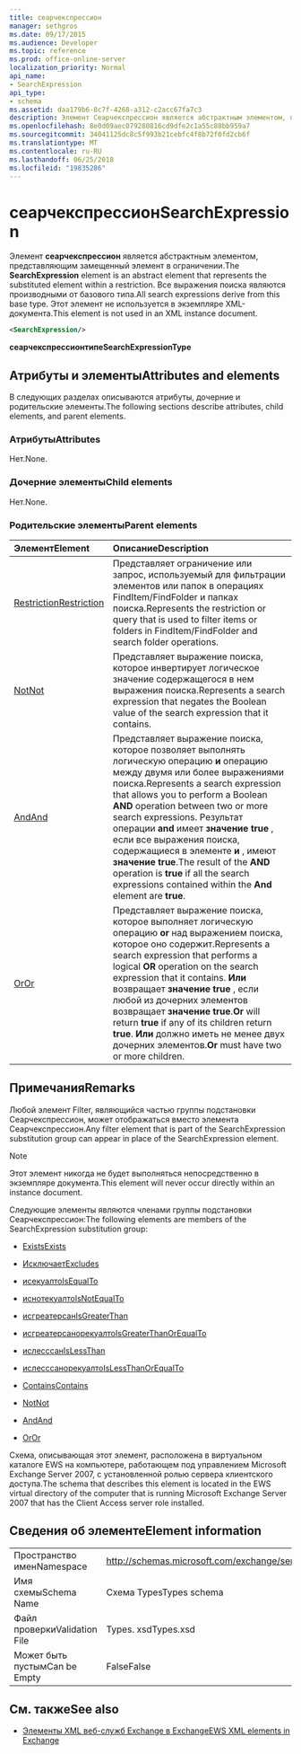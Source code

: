 ```yaml
---
title: сеарчекспрессион
manager: sethgros
ms.date: 09/17/2015
ms.audience: Developer
ms.topic: reference
ms.prod: office-online-server
localization_priority: Normal
api_name:
- SearchExpression
api_type:
- schema
ms.assetid: daa179b6-8c7f-4268-a312-c2acc67fa7c3
description: Элемент Сеарчекспрессион является абстрактным элементом, представляющим замещенный элемент в ограничении. Все выражения поиска являются производными от базового типа. Этот элемент не используется в экземпляре XML-документа.
ms.openlocfilehash: 8e0d09aec079280816cd9dfe2c1a55c88bb959a7
ms.sourcegitcommit: 34041125dc8c5f993b21cebfc4f8b72f0fd2cb6f
ms.translationtype: MT
ms.contentlocale: ru-RU
ms.lasthandoff: 06/25/2018
ms.locfileid: "19835286"
---
```

# <a name="searchexpression"></a><span data-ttu-id="3718e-105">сеарчекспрессион</span><span class="sxs-lookup"><span data-stu-id="3718e-105">SearchExpression</span></span>

<span data-ttu-id="3718e-106">Элемент **сеарчекспрессион** является абстрактным элементом, представляющим замещенный элемент в ограничении.</span><span class="sxs-lookup"><span data-stu-id="3718e-106">The **SearchExpression** element is an abstract element that represents the substituted element within a restriction.</span></span> <span data-ttu-id="3718e-107">Все выражения поиска являются производными от базового типа.</span><span class="sxs-lookup"><span data-stu-id="3718e-107">All search expressions derive from this base type.</span></span> <span data-ttu-id="3718e-108">Этот элемент не используется в экземпляре XML-документа.</span><span class="sxs-lookup"><span data-stu-id="3718e-108">This element is not used in an XML instance document.</span></span> 
  
```xml
<SearchExpression/>
```

 <span data-ttu-id="3718e-109">**сеарчекспрессионтипе**</span><span class="sxs-lookup"><span data-stu-id="3718e-109">**SearchExpressionType**</span></span>
## <a name="attributes-and-elements"></a><span data-ttu-id="3718e-110">Атрибуты и элементы</span><span class="sxs-lookup"><span data-stu-id="3718e-110">Attributes and elements</span></span>

<span data-ttu-id="3718e-111">В следующих разделах описываются атрибуты, дочерние и родительские элементы.</span><span class="sxs-lookup"><span data-stu-id="3718e-111">The following sections describe attributes, child elements, and parent elements.</span></span>
  
### <a name="attributes"></a><span data-ttu-id="3718e-112">Атрибуты</span><span class="sxs-lookup"><span data-stu-id="3718e-112">Attributes</span></span>

<span data-ttu-id="3718e-113">Нет.</span><span class="sxs-lookup"><span data-stu-id="3718e-113">None.</span></span>
  
### <a name="child-elements"></a><span data-ttu-id="3718e-114">Дочерние элементы</span><span class="sxs-lookup"><span data-stu-id="3718e-114">Child elements</span></span>

<span data-ttu-id="3718e-115">Нет.</span><span class="sxs-lookup"><span data-stu-id="3718e-115">None.</span></span>
  
### <a name="parent-elements"></a><span data-ttu-id="3718e-116">Родительские элементы</span><span class="sxs-lookup"><span data-stu-id="3718e-116">Parent elements</span></span>

|<span data-ttu-id="3718e-117">**Элемент**</span><span class="sxs-lookup"><span data-stu-id="3718e-117">**Element**</span></span>|<span data-ttu-id="3718e-118">**Описание**</span><span class="sxs-lookup"><span data-stu-id="3718e-118">**Description**</span></span>|
|:-----|:-----|
|[<span data-ttu-id="3718e-119">Restriction</span><span class="sxs-lookup"><span data-stu-id="3718e-119">Restriction</span></span>](restriction.md) <br/> |<span data-ttu-id="3718e-120">Представляет ограничение или запрос, используемый для фильтрации элементов или папок в операциях FindItem/FindFolder и папках поиска.</span><span class="sxs-lookup"><span data-stu-id="3718e-120">Represents the restriction or query that is used to filter items or folders in FindItem/FindFolder and search folder operations.</span></span>  <br/> |
|[<span data-ttu-id="3718e-121">Not</span><span class="sxs-lookup"><span data-stu-id="3718e-121">Not</span></span>](not.md) <br/> |<span data-ttu-id="3718e-122">Представляет выражение поиска, которое инвертирует логическое значение содержащегося в нем выражения поиска.</span><span class="sxs-lookup"><span data-stu-id="3718e-122">Represents a search expression that negates the Boolean value of the search expression that it contains.</span></span>  <br/> |
|[<span data-ttu-id="3718e-123">And</span><span class="sxs-lookup"><span data-stu-id="3718e-123">And</span></span>](and.md) <br/> |<span data-ttu-id="3718e-124">Представляет выражение поиска, которое позволяет выполнять логическую операцию **и** операцию между двумя или более выражениями поиска.</span><span class="sxs-lookup"><span data-stu-id="3718e-124">Represents a search expression that allows you to perform a Boolean **AND** operation between two or more search expressions.</span></span> <span data-ttu-id="3718e-125">Результат операции **and** имеет **значение true** , если все выражения поиска, содержащиеся в элементе **и** , имеют **значение true**.</span><span class="sxs-lookup"><span data-stu-id="3718e-125">The result of the **AND** operation is **true** if all the search expressions contained within the **And** element are **true**.</span></span>  <br/> |
|[<span data-ttu-id="3718e-126">Or</span><span class="sxs-lookup"><span data-stu-id="3718e-126">Or</span></span>](or.md) <br/> |<span data-ttu-id="3718e-127">Представляет выражение поиска, которое выполняет логическую операцию **or** над выражением поиска, которое оно содержит.</span><span class="sxs-lookup"><span data-stu-id="3718e-127">Represents a search expression that performs a logical **OR** operation on the search expression that it contains.</span></span> <span data-ttu-id="3718e-128">**Или** возвращает **значение true** , если любой из дочерних элементов возвращает **значение true**.</span><span class="sxs-lookup"><span data-stu-id="3718e-128">**Or** will return **true** if any of its children return **true**.</span></span> <span data-ttu-id="3718e-129">**Или** должно иметь не менее двух дочерних элементов.</span><span class="sxs-lookup"><span data-stu-id="3718e-129">**Or** must have two or more children.</span></span>  <br/> |
   
## <a name="remarks"></a><span data-ttu-id="3718e-130">Примечания</span><span class="sxs-lookup"><span data-stu-id="3718e-130">Remarks</span></span>

<span data-ttu-id="3718e-131">Любой элемент Filter, являющийся частью группы подстановки Сеарчекспрессион, может отображаться вместо элемента Сеарчекспрессион.</span><span class="sxs-lookup"><span data-stu-id="3718e-131">Any filter element that is part of the SearchExpression substitution group can appear in place of the SearchExpression element.</span></span>
  
> [!NOTE]
> <span data-ttu-id="3718e-132">Этот элемент никогда не будет выполняться непосредственно в экземпляре документа.</span><span class="sxs-lookup"><span data-stu-id="3718e-132">This element will never occur directly within an instance document.</span></span> 
  
<span data-ttu-id="3718e-133">Следующие элементы являются членами группы подстановки Сеарчекспрессион:</span><span class="sxs-lookup"><span data-stu-id="3718e-133">The following elements are members of the SearchExpression substitution group:</span></span>
  
- [<span data-ttu-id="3718e-134">Exists</span><span class="sxs-lookup"><span data-stu-id="3718e-134">Exists</span></span>](exists.md)
    
- [<span data-ttu-id="3718e-135">Исключает</span><span class="sxs-lookup"><span data-stu-id="3718e-135">Excludes</span></span>](excludes.md)
    
- [<span data-ttu-id="3718e-136">исекуалто</span><span class="sxs-lookup"><span data-stu-id="3718e-136">IsEqualTo</span></span>](isequalto.md)
    
- [<span data-ttu-id="3718e-137">иснотекуалто</span><span class="sxs-lookup"><span data-stu-id="3718e-137">IsNotEqualTo</span></span>](isnotequalto.md)
    
- [<span data-ttu-id="3718e-138">исгреатерсан</span><span class="sxs-lookup"><span data-stu-id="3718e-138">IsGreaterThan</span></span>](isgreaterthan.md)
    
- [<span data-ttu-id="3718e-139">исгреатерсанорекуалто</span><span class="sxs-lookup"><span data-stu-id="3718e-139">IsGreaterThanOrEqualTo</span></span>](isgreaterthanorequalto.md)
    
- [<span data-ttu-id="3718e-140">ислесссан</span><span class="sxs-lookup"><span data-stu-id="3718e-140">IsLessThan</span></span>](islessthan.md)
    
- [<span data-ttu-id="3718e-141">ислесссанорекуалто</span><span class="sxs-lookup"><span data-stu-id="3718e-141">IsLessThanOrEqualTo</span></span>](islessthanorequalto.md)
    
- [<span data-ttu-id="3718e-142">Contains</span><span class="sxs-lookup"><span data-stu-id="3718e-142">Contains</span></span>](contains.md)
    
- [<span data-ttu-id="3718e-143">Not</span><span class="sxs-lookup"><span data-stu-id="3718e-143">Not</span></span>](not.md)
    
- [<span data-ttu-id="3718e-144">And</span><span class="sxs-lookup"><span data-stu-id="3718e-144">And</span></span>](and.md)
    
- [<span data-ttu-id="3718e-145">Or</span><span class="sxs-lookup"><span data-stu-id="3718e-145">Or</span></span>](or.md)
    
<span data-ttu-id="3718e-146">Схема, описывающая этот элемент, расположена в виртуальном каталоге EWS на компьютере, работающем под управлением Microsoft Exchange Server 2007, с установленной ролью сервера клиентского доступа.</span><span class="sxs-lookup"><span data-stu-id="3718e-146">The schema that describes this element is located in the EWS virtual directory of the computer that is running Microsoft Exchange Server 2007 that has the Client Access server role installed.</span></span>
  
## <a name="element-information"></a><span data-ttu-id="3718e-147">Сведения об элементе</span><span class="sxs-lookup"><span data-stu-id="3718e-147">Element information</span></span>

|||
|:-----|:-----|
|<span data-ttu-id="3718e-148">Пространство имен</span><span class="sxs-lookup"><span data-stu-id="3718e-148">Namespace</span></span>  <br/> |http://schemas.microsoft.com/exchange/services/2006/types  <br/> |
|<span data-ttu-id="3718e-149">Имя схемы</span><span class="sxs-lookup"><span data-stu-id="3718e-149">Schema Name</span></span>  <br/> |<span data-ttu-id="3718e-150">Схема Types</span><span class="sxs-lookup"><span data-stu-id="3718e-150">Types schema</span></span>  <br/> |
|<span data-ttu-id="3718e-151">Файл проверки</span><span class="sxs-lookup"><span data-stu-id="3718e-151">Validation File</span></span>  <br/> |<span data-ttu-id="3718e-152">Types. xsd</span><span class="sxs-lookup"><span data-stu-id="3718e-152">Types.xsd</span></span>  <br/> |
|<span data-ttu-id="3718e-153">Может быть пустым</span><span class="sxs-lookup"><span data-stu-id="3718e-153">Can be Empty</span></span>  <br/> |<span data-ttu-id="3718e-154">False</span><span class="sxs-lookup"><span data-stu-id="3718e-154">False</span></span>  <br/> |
   
## <a name="see-also"></a><span data-ttu-id="3718e-155">См. также</span><span class="sxs-lookup"><span data-stu-id="3718e-155">See also</span></span>



- [<span data-ttu-id="3718e-156">Элементы XML веб-служб Exchange в Exchange</span><span class="sxs-lookup"><span data-stu-id="3718e-156">EWS XML elements in Exchange</span></span>](ews-xml-elements-in-exchange.md)

